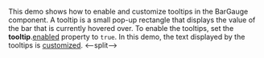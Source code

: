 This demo shows how to enable and customize tooltips in the BarGauge component. A tooltip is a small pop-up rectangle that displays the value of the bar that is currently hovered over. To enable the tooltips, set the **tooltip**.[enabled](/Documentation/ApiReference/UI_Components/dxBarGauge/Configuration/tooltip/#enabled) property to `true`. In this demo, the text displayed by the tooltips is [customized](/Documentation/ApiReference/UI_Components/dxBarGauge/Configuration/tooltip/#customizeTooltip).
<--split-->